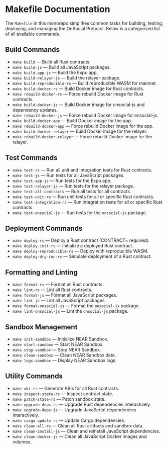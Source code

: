 # Makefile Documentation

The `Makefile` in this monorepo simplifies common tasks for building, testing, deploying, and managing the OnSocial Protocol. Below is a categorized list of all available commands.

## Build Commands
- `make build` — Build all Rust contracts.
- `make build-js` — Build all JavaScript packages.
- `make build-app-js` — Build the Expo app.
- `make build-relayer-js` — Build the relayer package.
- `make build-reproducible-rs` — Build reproducible WASM for mainnet.
- `make build-docker-rs` — Build Docker image for Rust contracts.
- `make rebuild-docker-rs` — Force rebuild Docker image for Rust contracts.
- `make build-docker-js` — Build Docker image for onsocial-js and dependency updates.
- `make rebuild-docker-js` — Force rebuild Docker image for onsocial-js.
- `make build-docker-app` — Build Docker image for the app.
- `make rebuild-docker-app` — Force rebuild Docker image for the app.
- `make build-docker-relayer` — Build Docker image for the relayer.
- `make rebuild-docker-relayer` — Force rebuild Docker image for the relayer.

## Test Commands
- `make test-rs` — Run all unit and integration tests for Rust contracts.
- `make test-js` — Run tests for all JavaScript packages.
- `make test-app-js` — Run tests for the Expo app.
- `make test-relayer-js` — Run tests for the relayer package.
- `make test-all-contracts` — Run all tests for all contracts.
- `make test-unit-rs` — Run unit tests for all or specific Rust contracts.
- `make test-integration-rs` — Run integration tests for all or specific Rust contracts.
- `make test-onsocial-js` — Run tests for the `onsocial-js` package.

## Deployment Commands
- `make deploy-rs` — Deploy a Rust contract (CONTRACT= required).
- `make deploy-init-rs` — Initialize a deployed Rust contract.
- `make deploy-reproducible-rs` — Deploy with reproducible WASM.
- `make deploy-dry-run-rs` — Simulate deployment of a Rust contract.

## Formatting and Linting
- `make format-rs` — Format all Rust contracts.
- `make lint-rs` — Lint all Rust contracts.
- `make format-js` — Format all JavaScript packages.
- `make lint-js` — Lint all JavaScript packages.
- `make format-onsocial-js` — Format the `onsocial-js` package.
- `make lint-onsocial-js` — Lint the `onsocial-js` package.

## Sandbox Management
- `make init-sandbox` — Initialize NEAR Sandbox.
- `make start-sandbox` — Start NEAR Sandbox.
- `make stop-sandbox` — Stop NEAR Sandbox.
- `make clean-sandbox` — Clean NEAR Sandbox data.
- `make logs-sandbox` — Display NEAR Sandbox logs.

## Utility Commands
- `make abi-rs` — Generate ABIs for all Rust contracts.
- `make inspect-state-rs` — Inspect contract state.
- `make patch-state-rs` — Patch sandbox state.
- `make upgrade-deps-rs` — Upgrade Rust dependencies interactively.
- `make upgrade-deps-js` — Upgrade JavaScript dependencies interactively.
- `make cargo-update-rs` — Update Cargo dependencies.
- `make clean-all-rs` — Clean all Rust artifacts and sandbox data.
- `make clean-install-js` — Clean and reinstall JavaScript dependencies.
- `make clean-docker-js` — Clean all JavaScript Docker images and volumes.